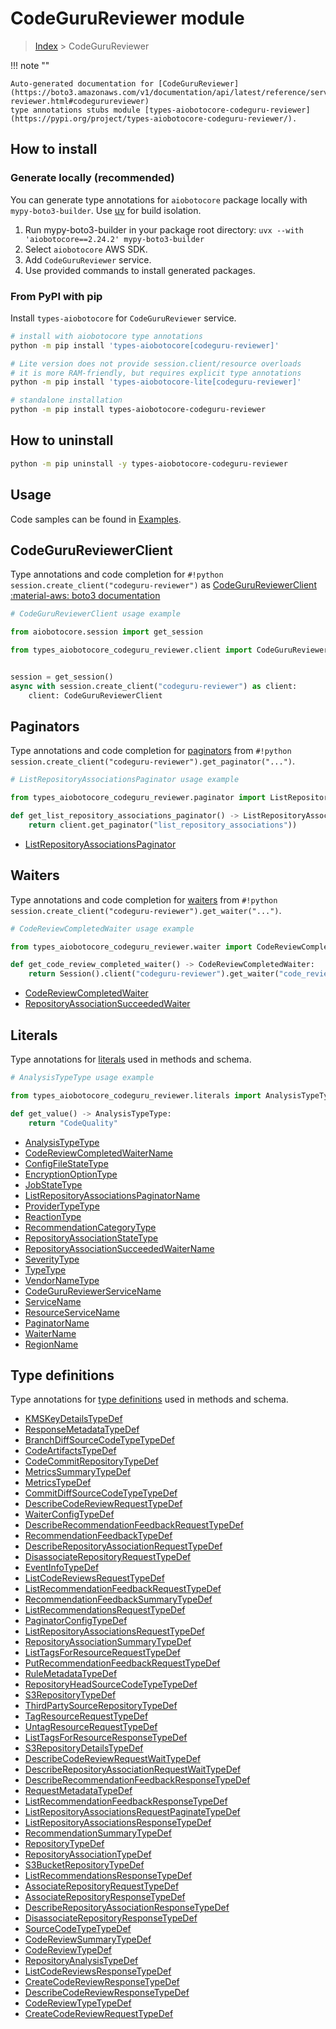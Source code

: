 # CodeGuruReviewer module

> [Index](../README.md) > CodeGuruReviewer


!!! note ""

    Auto-generated documentation for [CodeGuruReviewer](https://boto3.amazonaws.com/v1/documentation/api/latest/reference/services/codeguru-reviewer.html#codegurureviewer)
    type annotations stubs module [types-aiobotocore-codeguru-reviewer](https://pypi.org/project/types-aiobotocore-codeguru-reviewer/).

## How to install

### Generate locally (recommended)

You can generate type annotations for `aiobotocore` package locally with `mypy-boto3-builder`.
Use [uv](https://docs.astral.sh/uv/getting-started/installation/) for build isolation.

1. Run mypy-boto3-builder in your package root directory: `uvx --with 'aiobotocore==2.24.2' mypy-boto3-builder`
1. Select `aiobotocore` AWS SDK.
1. Add `CodeGuruReviewer` service.
1. Use provided commands to install generated packages.



### From PyPI with pip

Install `types-aiobotocore` for `CodeGuruReviewer` service.

```bash
# install with aiobotocore type annotations
python -m pip install 'types-aiobotocore[codeguru-reviewer]'

# Lite version does not provide session.client/resource overloads
# it is more RAM-friendly, but requires explicit type annotations
python -m pip install 'types-aiobotocore-lite[codeguru-reviewer]'

# standalone installation
python -m pip install types-aiobotocore-codeguru-reviewer
```



## How to uninstall

```bash
python -m pip uninstall -y types-aiobotocore-codeguru-reviewer
```

## Usage

Code samples can be found in [Examples](./usage.md).

## CodeGuruReviewerClient

Type annotations and code completion for  `#!python session.create_client("codeguru-reviewer")` as [CodeGuruReviewerClient](./client.md)
[:material-aws: boto3 documentation](https://boto3.amazonaws.com/v1/documentation/api/latest/reference/services/codeguru-reviewer.html#CodeGuruReviewer.Client)

```python
# CodeGuruReviewerClient usage example

from aiobotocore.session import get_session

from types_aiobotocore_codeguru_reviewer.client import CodeGuruReviewerClient


session = get_session()
async with session.create_client("codeguru-reviewer") as client:
    client: CodeGuruReviewerClient
```


## Paginators

Type annotations and code completion for
[paginators](./paginators.md)
from `#!python session.create_client("codeguru-reviewer").get_paginator("...")`.

```python
# ListRepositoryAssociationsPaginator usage example

from types_aiobotocore_codeguru_reviewer.paginator import ListRepositoryAssociationsPaginator

def get_list_repository_associations_paginator() -> ListRepositoryAssociationsPaginator:
    return client.get_paginator("list_repository_associations"))
```

- [ListRepositoryAssociationsPaginator](./paginators.md#listrepositoryassociationspaginator)




## Waiters

Type annotations and code completion for
[waiters](./waiters.md)
from `#!python session.create_client("codeguru-reviewer").get_waiter("...")`.

```python
# CodeReviewCompletedWaiter usage example

from types_aiobotocore_codeguru_reviewer.waiter import CodeReviewCompletedWaiter

def get_code_review_completed_waiter() -> CodeReviewCompletedWaiter:
    return Session().client("codeguru-reviewer").get_waiter("code_review_completed")
```

- [CodeReviewCompletedWaiter](./waiters.md#codereviewcompletedwaiter)
- [RepositoryAssociationSucceededWaiter](./waiters.md#repositoryassociationsucceededwaiter)






## Literals

Type annotations for [literals](./literals.md) used in methods and schema.

```python
# AnalysisTypeType usage example

from types_aiobotocore_codeguru_reviewer.literals import AnalysisTypeType

def get_value() -> AnalysisTypeType:
    return "CodeQuality"
```

- [AnalysisTypeType](./literals.md#analysistypetype)
- [CodeReviewCompletedWaiterName](./literals.md#codereviewcompletedwaitername)
- [ConfigFileStateType](./literals.md#configfilestatetype)
- [EncryptionOptionType](./literals.md#encryptionoptiontype)
- [JobStateType](./literals.md#jobstatetype)
- [ListRepositoryAssociationsPaginatorName](./literals.md#listrepositoryassociationspaginatorname)
- [ProviderTypeType](./literals.md#providertypetype)
- [ReactionType](./literals.md#reactiontype)
- [RecommendationCategoryType](./literals.md#recommendationcategorytype)
- [RepositoryAssociationStateType](./literals.md#repositoryassociationstatetype)
- [RepositoryAssociationSucceededWaiterName](./literals.md#repositoryassociationsucceededwaitername)
- [SeverityType](./literals.md#severitytype)
- [TypeType](./literals.md#typetype)
- [VendorNameType](./literals.md#vendornametype)
- [CodeGuruReviewerServiceName](./literals.md#codegurureviewerservicename)
- [ServiceName](./literals.md#servicename)
- [ResourceServiceName](./literals.md#resourceservicename)
- [PaginatorName](./literals.md#paginatorname)
- [WaiterName](./literals.md#waitername)
- [RegionName](./literals.md#regionname)




## Type definitions

Type annotations for [type definitions](./type_defs.md) used in methods and schema.

- [KMSKeyDetailsTypeDef](./type_defs.md#kmskeydetailstypedef)
- [ResponseMetadataTypeDef](./type_defs.md#responsemetadatatypedef)
- [BranchDiffSourceCodeTypeTypeDef](./type_defs.md#branchdiffsourcecodetypetypedef)
- [CodeArtifactsTypeDef](./type_defs.md#codeartifactstypedef)
- [CodeCommitRepositoryTypeDef](./type_defs.md#codecommitrepositorytypedef)
- [MetricsSummaryTypeDef](./type_defs.md#metricssummarytypedef)
- [MetricsTypeDef](./type_defs.md#metricstypedef)
- [CommitDiffSourceCodeTypeTypeDef](./type_defs.md#commitdiffsourcecodetypetypedef)
- [DescribeCodeReviewRequestTypeDef](./type_defs.md#describecodereviewrequesttypedef)
- [WaiterConfigTypeDef](./type_defs.md#waiterconfigtypedef)
- [DescribeRecommendationFeedbackRequestTypeDef](./type_defs.md#describerecommendationfeedbackrequesttypedef)
- [RecommendationFeedbackTypeDef](./type_defs.md#recommendationfeedbacktypedef)
- [DescribeRepositoryAssociationRequestTypeDef](./type_defs.md#describerepositoryassociationrequesttypedef)
- [DisassociateRepositoryRequestTypeDef](./type_defs.md#disassociaterepositoryrequesttypedef)
- [EventInfoTypeDef](./type_defs.md#eventinfotypedef)
- [ListCodeReviewsRequestTypeDef](./type_defs.md#listcodereviewsrequesttypedef)
- [ListRecommendationFeedbackRequestTypeDef](./type_defs.md#listrecommendationfeedbackrequesttypedef)
- [RecommendationFeedbackSummaryTypeDef](./type_defs.md#recommendationfeedbacksummarytypedef)
- [ListRecommendationsRequestTypeDef](./type_defs.md#listrecommendationsrequesttypedef)
- [PaginatorConfigTypeDef](./type_defs.md#paginatorconfigtypedef)
- [ListRepositoryAssociationsRequestTypeDef](./type_defs.md#listrepositoryassociationsrequesttypedef)
- [RepositoryAssociationSummaryTypeDef](./type_defs.md#repositoryassociationsummarytypedef)
- [ListTagsForResourceRequestTypeDef](./type_defs.md#listtagsforresourcerequesttypedef)
- [PutRecommendationFeedbackRequestTypeDef](./type_defs.md#putrecommendationfeedbackrequesttypedef)
- [RuleMetadataTypeDef](./type_defs.md#rulemetadatatypedef)
- [RepositoryHeadSourceCodeTypeTypeDef](./type_defs.md#repositoryheadsourcecodetypetypedef)
- [S3RepositoryTypeDef](./type_defs.md#s3repositorytypedef)
- [ThirdPartySourceRepositoryTypeDef](./type_defs.md#thirdpartysourcerepositorytypedef)
- [TagResourceRequestTypeDef](./type_defs.md#tagresourcerequesttypedef)
- [UntagResourceRequestTypeDef](./type_defs.md#untagresourcerequesttypedef)
- [ListTagsForResourceResponseTypeDef](./type_defs.md#listtagsforresourceresponsetypedef)
- [S3RepositoryDetailsTypeDef](./type_defs.md#s3repositorydetailstypedef)
- [DescribeCodeReviewRequestWaitTypeDef](./type_defs.md#describecodereviewrequestwaittypedef)
- [DescribeRepositoryAssociationRequestWaitTypeDef](./type_defs.md#describerepositoryassociationrequestwaittypedef)
- [DescribeRecommendationFeedbackResponseTypeDef](./type_defs.md#describerecommendationfeedbackresponsetypedef)
- [RequestMetadataTypeDef](./type_defs.md#requestmetadatatypedef)
- [ListRecommendationFeedbackResponseTypeDef](./type_defs.md#listrecommendationfeedbackresponsetypedef)
- [ListRepositoryAssociationsRequestPaginateTypeDef](./type_defs.md#listrepositoryassociationsrequestpaginatetypedef)
- [ListRepositoryAssociationsResponseTypeDef](./type_defs.md#listrepositoryassociationsresponsetypedef)
- [RecommendationSummaryTypeDef](./type_defs.md#recommendationsummarytypedef)
- [RepositoryTypeDef](./type_defs.md#repositorytypedef)
- [RepositoryAssociationTypeDef](./type_defs.md#repositoryassociationtypedef)
- [S3BucketRepositoryTypeDef](./type_defs.md#s3bucketrepositorytypedef)
- [ListRecommendationsResponseTypeDef](./type_defs.md#listrecommendationsresponsetypedef)
- [AssociateRepositoryRequestTypeDef](./type_defs.md#associaterepositoryrequesttypedef)
- [AssociateRepositoryResponseTypeDef](./type_defs.md#associaterepositoryresponsetypedef)
- [DescribeRepositoryAssociationResponseTypeDef](./type_defs.md#describerepositoryassociationresponsetypedef)
- [DisassociateRepositoryResponseTypeDef](./type_defs.md#disassociaterepositoryresponsetypedef)
- [SourceCodeTypeTypeDef](./type_defs.md#sourcecodetypetypedef)
- [CodeReviewSummaryTypeDef](./type_defs.md#codereviewsummarytypedef)
- [CodeReviewTypeDef](./type_defs.md#codereviewtypedef)
- [RepositoryAnalysisTypeDef](./type_defs.md#repositoryanalysistypedef)
- [ListCodeReviewsResponseTypeDef](./type_defs.md#listcodereviewsresponsetypedef)
- [CreateCodeReviewResponseTypeDef](./type_defs.md#createcodereviewresponsetypedef)
- [DescribeCodeReviewResponseTypeDef](./type_defs.md#describecodereviewresponsetypedef)
- [CodeReviewTypeTypeDef](./type_defs.md#codereviewtypetypedef)
- [CreateCodeReviewRequestTypeDef](./type_defs.md#createcodereviewrequesttypedef)

